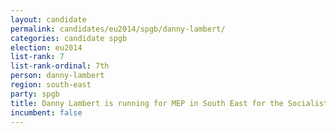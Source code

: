 ```yaml
---
layout: candidate
permalink: candidates/eu2014/spgb/danny-lambert/
categories: candidate spgb
election: eu2014
list-rank: 7
list-rank-ordinal: 7th
person: danny-lambert
region: south-east
party: spgb
title: Danny Lambert is running for MEP in South East for the Socialist Party of Great Britain
incumbent: false
---
```

